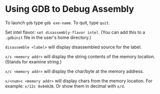 # Using GDB to Debug Assembly

To launch `gdb` type `gdb exe-name`. To quit, type `quit`.

Set intel flavor: `set disassembly-flavor intel`. (You can add this to a
`.gdbinit` file in the user's home directory.)

`disassemble <label>` will display disassembled source for the label.

`x/s <memory addr>` will display the string contents of the memory location.
(Stands for examine string.)

`x/c <memory addr>` will display the char/byte at the memory address.

`x/<num>c <memory addr>` will display <num> chars from the memory location. For
example: `x/12c 0x0402B`. Or show them in decimal with `x/d`.
